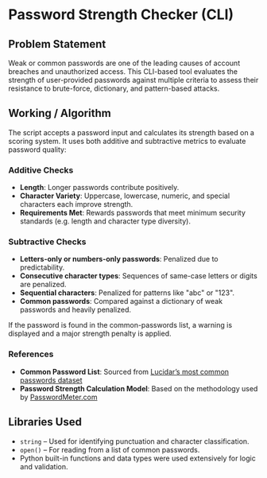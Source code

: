 # Password Strength Checker (CLI)

## Problem Statement
Weak or common passwords are one of the leading causes of account breaches and unauthorized access. This CLI-based tool evaluates the strength of user-provided passwords against multiple criteria to assess their resistance to brute-force, dictionary, and pattern-based attacks.

## Working / Algorithm
The script accepts a password input and calculates its strength based on a scoring system. It uses both additive and subtractive metrics to evaluate password quality:

### Additive Checks
- **Length**: Longer passwords contribute positively.
- **Character Variety**: Uppercase, lowercase, numeric, and special characters each improve strength.
- **Requirements Met**: Rewards passwords that meet minimum security standards (e.g. length and character type diversity).

### Subtractive Checks
- **Letters-only or numbers-only passwords**: Penalized due to predictability.
- **Consecutive character types**: Sequences of same-case letters or digits are penalized.
- **Sequential characters**: Penalized for patterns like "abc" or "123".
- **Common passwords**: Compared against a dictionary of weak passwords and heavily penalized.

If the password is found in the common-passwords list, a warning is displayed and a major strength penalty is applied.

### References
- **Common Password List**: Sourced from [Lucidar’s most common passwords dataset](https://lucidar.me/en/security/load-most-common-passwords-in-python/)
- **Password Strength Calculation Model**: Based on the methodology used by [PasswordMeter.com](https://passwordmeter.com/)

## Libraries Used
- `string` – Used for identifying punctuation and character classification.
- `open()` – For reading from a list of common passwords.
- Python built-in functions and data types were used extensively for logic and validation.
